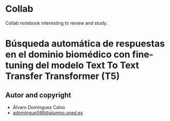 # Collab
Collab notebook interesting to review and study.

# Búsqueda automática de respuestas en el dominio biomédico con fine-tuning del modelo Text To Text Transfer Transformer (T5)

## Autor and copyright
- Álvaro Domínguez Calvo
- adomingue599@alumno.uned.es
